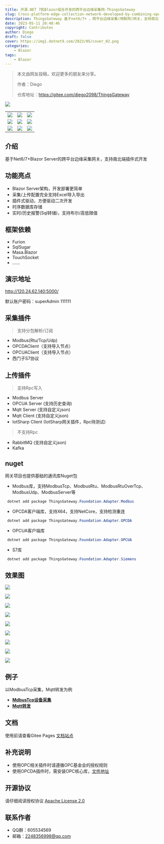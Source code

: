 ```yaml
---
title: 开源.NET 7和Blazor组合开发的跨平台边缘采集网-ThingsGateway
slug: Cross-platform-edge-collection-network-developed-by-combining-open-source-dotnet-7-and-Blazor-ThingsGateway
description: ThingsGateway 基于net6/7+ ，跨平台边缘采集(物联网)网关，支持南北端插件式开发，支持常用Modbus/OPCDA/OPCUA/S7采集插件，MQTT/OPCUAServer等上传插件
date: 2023-05-11 20:48:46
copyright: Contributes
author: Diego
draft: false
cover: https://img1.dotnet9.com/2023/05/cover_02.png
categories: 
    - Blazor
tags: 
    - Blazor
---
```


> 本文由网友投稿，欢迎更多的朋友来分享。
>
> 作者：Diego
>
> 仓库地址：https://gitee.com/diego2098/ThingsGateway


![](https://img1.dotnet9.com/2023/05/0201.png)

 <table>
    <tr>
        <td><img src="https://img1.dotnet9.com/2023/05/0202.png"/></td>
        <td><img src="https://img1.dotnet9.com/2023/05/0203.png"/></td>
        <td><img src="https://img1.dotnet9.com/2023/05/0204.png"/></td>
    </tr>
    <tr>
        <td><img src="https://img1.dotnet9.com/2023/05/0205.png"/></td>
        <td><img src="https://img1.dotnet9.com/2023/05/0206.png"/></td>
        <td><img src="https://img1.dotnet9.com/2023/05/0207.png"/></td>
    </tr>
        <tr>
        <td><img src="https://img1.dotnet9.com/2023/05/0208.png"/></td>
        <td><img src="https://img1.dotnet9.com/2023/05/0209.png"/></td>
        <td><img src="https://img1.dotnet9.com/2023/05/0210.png"/></td>
    </tr>
 </table>

## 介绍

基于Net6/7+Blazor Server的跨平台边缘采集网关，支持南北端插件式开发

## 功能亮点

- Blazor Server架构，开发部署更简单
- 采集/上传配置完全支持Excel导入导出
- 插件式驱动，方便驱动二次开发
- 时序数据库存储
- 实时/历史报警(Sql转储)，支持布尔/高低限值

## 框架依赖

-  Furion
-  SqlSugar
-  Masa.Blazor
-  TouchSocket
-  ......

## 演示地址

http://120.24.62.140:5000/

默认账户密码：superAdmin 111111

## 采集插件

> 支持分包解析/订阅
- Modbus(Rtu/Tcp/Udp)
- OPCDAClient（支持导入节点）
- OPCUAClient（支持导入节点）
- 西门子S7协议

## 上传插件

> 支持Rpc写入

- Modbus Server
- OPCUA Server (支持历史查询)
- Mqtt Server (支持自定义json)
- Mqtt Client (支持自定义json)
- IotSharp Client (IotSharp网关插件，Rpc待测试)

> 不支持Rpc

- RabbitMQ (支持自定义json)
- Kafka

## nuget

网关项目也提供基础的通讯库Nuget包

- Modbus库，支持ModbusTcp、ModbusRtu、ModbusRtuOverTcp、ModbusUdp、ModbusServer等

```powershell
 dotnet add package ThingsGateway.Foundation.Adapter.Modbus
```

- OPCDA客户端库，支持X64，支持NetCore，支持检测重连

```powershell
 dotnet add package ThingsGateway.Foundation.Adapter.OPCDA
```

- OPCUA客户端库
```powershell
 dotnet add package ThingsGateway.Foundation.Adapter.OPCUA
```

- S7库
``` powershell
 dotnet add package ThingsGateway.Foundation.Adapter.Siemens
```

##  效果图

 ![](https://img1.dotnet9.com/2023/05/0202.png)

 ![](https://img1.dotnet9.com/2023/05/0203.png)

 ![](https://img1.dotnet9.com/2023/05/0204.png)

 ![](https://img1.dotnet9.com/2023/05/0205.png)

 ![](https://img1.dotnet9.com/2023/05/0206.png)

 ![](https://img1.dotnet9.com/2023/05/0207.png)

 ![](https://img1.dotnet9.com/2023/05/0208.png)

 ![](https://img1.dotnet9.com/2023/05/0209.png)

 ![](https://img1.dotnet9.com/2023/05/0210.png)

 ## 例子

 以ModbusTcp采集，Mqtt转发为例

 - **[MdbusTcp设备采集](https://diego2098.gitee.io/thingsgateway/docs/08%E3%80%81Demo/modbusdemo)**
 - **[Mqtt转发](https://diego2098.gitee.io/thingsgateway/docs/08%E3%80%81Demo/mqttclientdemo)**


 ##  文档

 使用前请查看Gitee Pages [文档站点](https://diego2098.gitee.io/thingsgateway/)


## 补充说明

* 使用OPC相关插件时请遵循OPC基金会的授权规则
* 使用OPCDA插件时，需安装OPC核心库，[文件地址](https://gitee.com/diego2098/ThingsGateway/attach_files)

## 开源协议

请仔细阅读授权协议 [Apache License 2.0](https://diego2098.gitee.io/thingsgateway/docs/)

##  联系作者

 * QQ群：605534569
 * 邮箱：2248356998@qq.com